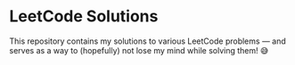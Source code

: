 # LeetCode Solutions

This repository contains my solutions to various LeetCode problems — and serves as a way to (hopefully) not lose my mind while solving them! 😅